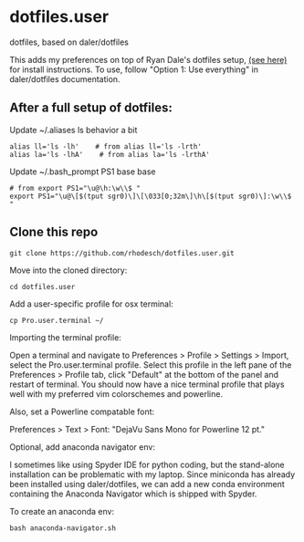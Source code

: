 # dotfiles.user
dotfiles, based on daler/dotfiles 

This adds my preferences on top of Ryan Dale's dotfiles setup, [(see here)](https://github.com/daler/dotfiles) for install instructions. To use, follow "Option 1: Use everything" in daler/dotfiles documentation.

## After a full setup of dotfiles:

Update ~/.aliases ls behavior a bit
```
alias ll='ls -lh'    # from alias ll='ls -lrth'
alias la='ls -lhA'    # from alias la='ls -lrthA'
```

Update ~/.bash_prompt PS1 base base
```
# from export PS1="\u@\h:\w\\$ "
export PS1="\u@\[$(tput sgr0)\]\[\033[0;32m\]\h\[$(tput sgr0)\]:\w\\$ "
```

## Clone this repo
```
git clone https://github.com/rhodesch/dotfiles.user.git
```

Move into the cloned directory:
```
cd dotfiles.user
```

Add a user-specific profile for osx terminal:
```
cp Pro.user.terminal ~/
```

Importing the terminal profile:

Open a terminal and navigate to Preferences > Profile > Settings > Import, select the Pro.user.terminal profile. Select this profile in the left pane of the Preferences > Profile tab, click "Default" at the bottom of the panel and restart of terminal.
You should now have a nice terminal profile that plays well with my preferred vim colorschemes and powerline.

Also, set a Powerline compatable font:

Preferences > Text > Font: "DejaVu Sans Mono for Powerline 12 pt."


Optional, add anaconda navigator env:

I sometimes like using Spyder IDE for python coding, but the stand-alone installation can be problematic with my laptop. Since miniconda has already been installed using daler/dotfiles, we can add a new conda environment containing the Anaconda Navigator which is shipped with Spyder.

To create an anaconda env:
```
bash anaconda-navigator.sh
```
